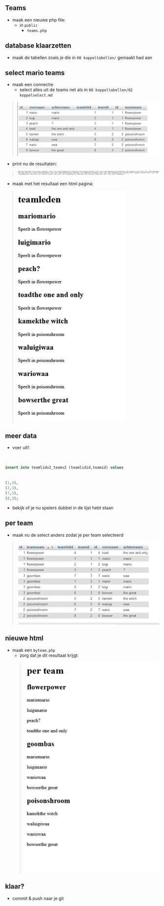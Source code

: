 ## Teams

- maak een nieuwe php file:
    - in `public`
        - `teams.php`

## database klaarzetten

- maak de tabellen zoals je die in `08 koppeltabellen/` gemaakt had aan
## select mario teams

- maak een connectie
    - select alles uit de teams net als in `08 koppeltabellen/02 koppelselect.md`
>![](img/finalresult.PNG)

- print nu de resultaten:
> ![](img/getteams.PNG)


- maak met het resultaat een html pagina:
> ![](img/html.PNG)


## meer data

- voer uit!:
```SQL


insert into teamlidv2_teamv2 (teamlidid,teamid) values 


(1,3),
(2,3),
(7,3),
(8,3);
```

- bekijk of je nu spelers dubbel in de lijst hebt staan

## per team

- maak nu de select anders zodat je per team selecteerd
> ![](img/byteam.PNG)

## nieuwe html

- maak een `byteam.php`
    - zorg dat je dit resultaat krijgt:
    > ![](img/perteam.PNG)

## klaar?

- commit & push naar je git